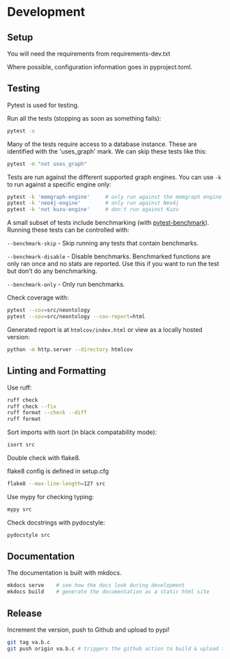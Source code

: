 # Development

## Setup

You will need the requirements from requirements-dev.txt

Where possible, configuration information goes in pyproject.toml.

## Testing

Pytest is used for testing.

Run all the tests (stopping as soon as something fails):

```bash
pytest -x
```

Many of the tests require access to a database instance. These are identified with the 'uses_graph' mark. We can skip these tests like this:

```bash
pytest -m "not uses_graph"
```

Tests are run against the different supported graph engines. You can use `-k` to run against a specific engine only:

```bash
pytest -k 'memgraph-engine'     # only run against the memgraph engine
pytest -k 'neo4j-engine'        # only run against Neo4j
pytest -k 'not kuzu-engine'     # don't run against Kuzu
```

A small subset of tests include benchmarking (with [pytest-benchmark](https://pytest-benchmark.readthedocs.io/en/latest/usage.html)). Running these tests can be controlled with:

`--benchmark-skip` - Skip running any tests that contain benchmarks.

`--benchmark-disable` - Disable benchmarks. Benchmarked functions are only ran once and no stats are reported. Use this if you want to run the test but don’t do any benchmarking.

`--benchmark-only` - Only run benchmarks.

Check coverage with:

```bash
pytest --cov=src/neontology
pytest --cov=src/neontology --cov-report=html
```

Generated report is at `htmlcov/index.html` or view as a locally hosted version:

```bash
python -m http.server --directory htmlcov
```

## Linting and Formatting

Use ruff:

```bash
ruff check
ruff check --fix
ruff format --check --diff
ruff format
```

Sort imports with isort (in black compatability mode):

```bash
isort src
```

Double check with flake8.

flake8 config is defined in setup.cfg

```bash
flake8 --max-line-length=127 src
```

Use mypy for checking typing:

```bash
mypy src
```

Check docstrings with pydocstyle:

```bash
pydocstyle src
```

## Documentation

The documentation is built with mkdocs.

```bash
mkdocs serve    # see how the docs look during development
mkdocs build    # generate the documentation as a static html site
```

## Release

Increment the version, push to Github and upload to pypi!

```bash
git tag va.b.c
git push origin va.b.c # triggers the github action to build & upload to pypi
```
